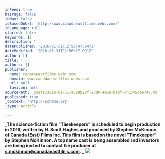 ```yaml
---
inFeed: true
hasPage: false
inNav: false
isBasedOnUrl: 'http://www.canadaeastfilms.webs.com/'
inLanguage: null
starred: false
keywords: []
description: ''
datePublished: '2016-01-31T12:56:47.647Z'
dateModified: '2016-01-31T12:56:27.091Z'
author: []
title: ''
authors: []
publisher:
  name: canadaeastfilms.webs.com
  domain: www.canadaeastfilms.webs.com
  url: null
  favicon: null
sourcePath: _posts/2016-01-31-a529b28f-23d6-4a0a-ba8f-c41345ca6742.md
published: true
_context: 'http://schema.org'
_type: Article

---
```

**_The science-fiction film "Timekeepers" is scheduled to begin production in 2016, written  by H. Scott Hughes and produced by Stephen McKinnon, of Canada (East) Films Inc.   This film is based on the  novel "Timekeeper" by Stephen McKinnon.  A top name cast is being assembled and investors are being invited to contact the producer at [s.mckinnon@canadaeastfilms.com][0]. _**
![](https://s3-us-west-2.amazonaws.com/the-grid-img/p/238a7c34982248c57c4d54504a5367864c3d018b.jpg)

[0]: mailto:s.mckinnon@canadaeastfilms.com